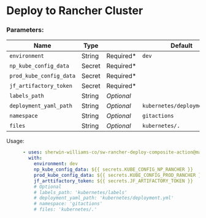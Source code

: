 # Deploy to Rancher Cluster

### Parameters: 
Name | Type |        | Default |
---  | ---  | ---------- | ------- |
`environment` | String | Required* | `dev`
`np_kube_config_data` | Secret | Required* |
`prod_kube_config_data` | Secret | Required* |
`jf_artifactory_token` | Secret | Required* |
`labels_path`| String | *Optional* | 
`deployment_yaml_path` | String | *Optional* | `kubernetes/deployment.yml`
`namespace` | String | *Optional* | `gitactions`
`files`| String | *Optional* | `kubernetes/.`

Usage:
```yaml
      - uses: sherwin-williams-co/sw-rancher-deploy-composite-action@main
        with:
          environment: dev
          np_kube_config_data: ${{ secrets.KUBE_CONFIG_NP_RANCHER }}
          prod_kube_config_data: ${{ secrets.KUBE_CONFIG_PROD_RANCHER }}
          jf_arttifactory_token: ${{ secrets.JF_ARTIFACTORY_TOKEN }}
          # Optional
          # labels_path: 'kubernetes/labels'
          # deployment_yaml_path: 'kubernetes/deployment.yml'
          # namespace: 'gitactions'
          # files: 'kubernetes/.'
```
